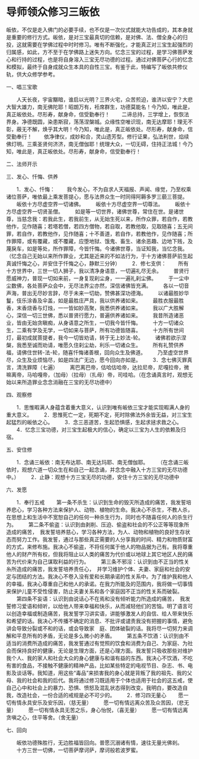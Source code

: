 # 导师领众修习三皈依
皈依，不仅是走入佛门的必要手续，也不仅是一次仪式就能大功告成的，其本身就是重要的修行方式。皈依，是对三宝最真切的信赖，是对佛、法、僧全身心的归投，这就需要在学佛过程中时时修习。唯有不断强化，才能真正对三宝生起强烈的归属感，如此，方不至于在学佛路上迷失方向。忆念三宝的过程，是学习佛菩萨发心和行持的过程，也是将自身溶入三宝无尽功德的过程。通过对佛菩萨心行的忆念和模拟，最终于自身成就众生本具的自性三宝。有鉴于此，特编写了皈依共修仪轨，供大众修学参考。

一、唱三宝歌

　　人天长夜，宇宙黮暗，谁启以光明？三界火宅，众苦煎迫，谁济以安宁？大悲大智大雄力，南无佛陀耶！昭朗万有，衽席群生，功德莫能名！今乃知，唯此是，真正皈依处。尽形寿，献身命，信受勤奉行！
　　二谛总持，三学增上，恢恢法界身。净德既圆，染患斯寂，荡荡涅槃城。众缘性空唯识现，南无达摩耶！理无不彰，蔽无不解，焕乎其大明！今乃知，唯此是，真正皈依处。尽形寿，献身命，信受勤奉行！
　　依净律仪，成妙和合，灵山遗芳型。修行证果，弘法利世，焰续佛灯明。三乘圣贤何济济，南无僧伽耶！统理大众，一切无碍，住持正法城！今乃知，唯此是，真正皈依处。尽形寿，献身命，信受勤奉行！

二、法师开示

三、发心、忏悔、供养

　　1．发心、忏悔：
　　我今发心，不为自求人天福报、声闻、缘觉，乃至权乘诸位菩萨，唯依最上乘发菩提心，愿与法界众生一时同得阿耨多罗三藐三菩提。
　　皈依十方尽虚空界一切诸佛。
　　皈依十方尽虚空界一切尊法。
　　皈依十方尽虚空界一切贤圣僧。
　　如是等一切世界，诸佛世尊，常住在世。是诸世尊，当慈念我：若我此生，若我前生，从无始生死以来，所作众罪，若自作，若教他作，见作随喜；若塔若僧，若四方僧物，若自取，若教他取，见取随喜；五无间罪，若自作，若教他作，见作随喜；十不善道，若自作，若教他作，见作随喜；所作罪障，或有覆藏，或不覆藏，应堕地狱、饿鬼、畜生、诸余恶趣、边地下贱，及蔑戾车，如是等处，所作罪障，今皆忏悔。今诸佛世尊，当证知我，当忆念我。（忆念自己无始以来所作罪业，尤其是近来的不如法行为，于十方诸佛菩萨前生起真诚忏悔之心，并安住于忏悔之心，静默三分钟）
　　2．修七支供：
　　所有十方世界中，三世一切人狮子，我以清净身语意，一切遍礼尽无余。
　　普贤行愿威神力，普现一切如来前，一身复现刹尘身，一一遍礼刹尘佛。
　　于一尘中尘数佛，各处菩萨众会中，无尽法界尘亦然，深信诸佛皆充满。
　　各以一切音声海，普出无尽妙言辞，尽于未来一切劫，赞佛甚深功德海。
　　以诸最胜妙华鬘，伎乐涂香及伞盖，如是最胜庄严具，我以供养诸如来。
　　最胜衣服最胜香，末香烧香与灯烛，一一皆如妙高聚，我悉供养诸如来。
　　我以广大胜解心，深信一切三世佛，悉以普贤行愿力，普遍供养诸如来。
　　我昔所造诸恶业，皆由无始贪瞋痴，从身语意之所生，一切我今皆忏悔。
　　十方一切诸众生，二乘有学及无学，一切如来与菩萨，所有功德皆随喜。
　　十方所有世间灯，最初成就菩提者，我今一切皆劝请，转于无上妙法-轮。
　　诸佛若欲示涅槃，我悉至诚而劝请，唯愿久住刹尘劫，利乐一切诸众生。
　　所有礼赞供养福，请佛住世转-法-轮，随喜忏悔诸善根，回向众生及佛道。
　　乃至虚空世界尽，众生及业烦恼尽，如是四法广无边，愿今回向亦如是。
　　3．念七佛灭罪真言，清洗罪障（七遍）
　　离巴离巴帝，估哈估哈帝，达拉尼帝，尼嘎拉帝，微嘛离帝，马哈嘎帝，（加母）（拉母）（扎母）帝，司哇哈。（在念诵真言时，观想无始以来所造罪业念念消融在三宝的无尽功德中）

四、观察修

　　1．思惟暇满人身蕴含着重大意义，认识到唯有皈依三宝才能实现暇满人身的重大意义。
　　2．思惟死亡一定，死期不定，死时除佛法外余皆无益，对三宝生起猛烈的皈依之心。
　　3．念三恶道苦，生起恐惧感，生起求拯求救之心。
　　4．忆念三宝功德，对三宝生起极大的信心，确定以三宝为人生的依赖及归宿。

五、安住修

　　1．念诵三皈依：南无布达耶、南无达玛耶、南无僧伽耶。
　　（在念诵三皈依时，观想六道一切众生在和自己一起念诵，并念念中融入十方三宝的无尽功德中。）
　　2．止静：观想十方三宝无尽的功德，安住十方三宝的无尽功德中

六、发愿

　　1．奉行五戒
　　第一条不杀生：认识到生命的毁灭所造成的痛苦，我发誓培养悲心，学习各种方法来保护人、动物、植物的生命。我决心不杀生，不教人杀，在思想上和生活中不宽恕自己的任何一种杀生行为，同时也不随喜任何人的杀生行为。
　　第二条不偷盗：认识到由剥削、压迫、偷盗和社会的不公正等等现象所造成的痛苦，　我发誓培养慈心，学习各种方法，为人、动物和植物的良好生存状态而努力工作。我发誓，通过与那些真正需要的人分享我的时间、精力和物质财富的方式，来修布施。我决心不偷盗，不将任何属于他人的物品据为己有。我将尊重他人的财产所有权，但我将阻止以人类的痛苦为代价或以地球上其它地区人民的痛苦为代价来为自己谋取利益的行为。
　　第三条不邪淫：认识到由不正当的性关糸所造成的痛苦，我发誓培养责任心，　并学习维护个体、夫妻、家庭和社会的安定与团结的方法。我决心不卷入没有爱和长期承诺的性关系中。为了维护我和他人的幸福，我决心尊重自己和他人的承诺。在我力所能及的范围内，我将做一切事情来保护儿童不受性侵害，防止夫妻关系和各个家庭因不正当的性关系而破裂。
　　第四条不妄语：认识到由说话心不在焉和没有倾听能力所造成的痛苦，　我发誓修习爱语和倾听，以给他人带来幸福和快乐，从而减轻他们的苦恼。明了语言可以创造幸福或制造痛苦，我发誓学习讲实语，讲能够激发人的自信、给人带来快乐和希望的话。我决心不传播不确定的消息、不批评或谴责我没有把握的事情，避免讲会导致分裂或不和的话，或会导致家　庭、团体破裂的话。我将尽一切努力来调解和平息所有的矛盾，无论是多么微小的矛盾。
　　第五条不饮酒：认识到由不适当的消费所造成的痛苦，我发誓通过有觉照的饮食和消费为自己、为家庭、为社会而保持良好的健康，无论是生理方面，还是心理方面。我发誓只吸收那些对维护我个人、我的家人和社会大众的身心健康与和谐有益的东西。我决心不饮酒，不吃有害的食品，不接触不健康的精神产品，比如某些特定的电视节目、杂志、书、电影及谈话等。我知道，用这些“毒品”来损害我的身心就是背叛了我的祖先、我的父母、我的社会和我的后代。我将通过修习既适用于个体也适用于社会的这五戒，使自己心中和社会上的暴力、恐惧、愤怒及混乱状态得到改变。我明白，要改造自我，改造社会，一份合适的戒规是必不可少的。
　　2．修习四无量心
　　愿一切有情永具安乐及安乐因，（慈无量）
　　愿一切有情远离众苦及众苦因，（悲无量）
　　愿一切有情永具无苦之乐，身心怡悦，（喜无量）
　　愿一切有情远离贪嗔之心，住平等舍。（舍无量）

七、回向

　　皈依功德殊胜行，无边胜福皆回向。普愿沉溺诸有情，速往无量光佛剎。
　　十方三世一切佛，一切菩萨摩诃萨，摩诃般若波罗蜜。